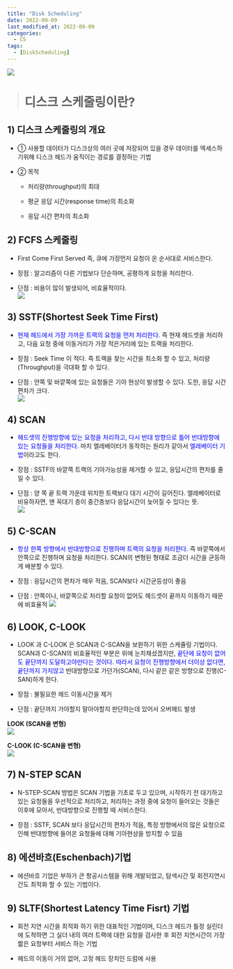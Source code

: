```yaml
---
title: "Disk Scheduling"
date: 2022-09-09
last_modified_at: 2022-09-09
categories: 
  - CS
tags:
  - [DiskScheduling]
---
```



![](https://media.vlpt.us/images/funnykyeon/post/b490deaf-64e2-4fe6-b367-f0172a224dad/image.png)

># 디스크 스케줄링이란?

## 1) 디스크 스케줄링의 개요    
  * ① 사용할 데이터가 디스크상의 여러 곳에 저장되어 있을 경우 데이터를 엑세스하기위해 디스크 헤드가 움직이는 경로를 결정하는 기법

  * ② 목적
    * 처리량(throughput)의 최대
    
    * 평균 응답 시간(response time)의 최소화
    
    * 응답 시간 편차의 최소화
  
## 2) FCFS 스케줄링

  * First Come First Served 즉, 큐에 가장먼저 요청이 온 순서대로 서비스한다.

  * 장점 : 알고리즘이 다른 기법보다 단순하며, 공평하게 요청을 처리한다.
 
  * 단점 : 비용이 많이 발생되어, 비효율적이다.  
  ![](https://media.vlpt.us/images/funnykyeon/post/45b9078b-04d2-4ad1-9e22-46f6cc2f450f/image.png)
  
 
## 3) SSTF(Shortest Seek Time First)
  * <span style="color:blue">현재 헤드에서 가장 가까운 트랙의 요청을 먼저 처리한다.</span> 즉 현재 헤드셋을 처리하고, 다음 요청 중에 이동거리가 가장 적은거리에 있는 트랙을 처리한다.
  
  * 장점 : Seek Time 이 적다. 즉 트랙을 찾는 시간을 최소화 할 수 있고, 처리량(Throughput)을 극대화 할 수 있다. 
 
  * 단점 : 안쪽 및 바깥쪽에 있는 요청들은 기아 현상이 발생할 수 있다. 도한, 응답 시간 편차가 크다.  
  ![](https://media.vlpt.us/images/funnykyeon/post/052279f6-ec1d-4c78-be23-ba6ec023cf09/image.png)
  
  
## 4) SCAN
  * <span style="color:blue">헤드셋의 진행방향에 있는 요청을 처리하고, 다시 반대 방향으로 틀어 반대방향에 있는 요청들을 처리한다.</span> 마치 엘레베이터가 동작하는 원리가 같아서 <span style="color:blue">엘레베이터 기법</span>이라고도 한다. 

 * 장점 : SSTF의 바깥쪽 트랙의 기아가능성을 제거할 수 있고, 응답시간의 편차를 줄일 수 있다.

 * 단점 : 양 쪽 끝 트랙 가운데 위치한 트랙보다 대기 시간이 길어진다. 엘레베이터로 비유하자면, 맨 꼭대기 층이 중간층보다 응답시간이 늦어질 수 있다는 뜻.  
![](https://media.vlpt.us/images/funnykyeon/post/b4816055-30f2-470b-83b8-5f12f24ec95d/image.png)

## 5) C-SCAN
  
 * <span style="color:blue">항상 한쪽 방향에서 반대방향으로 진행하며 트랙의 요청을 처리한다.</span> 즉 바깥쪽에서 안쪽으로 진행하며 요청을 처리한다. SCAN의 변형된 형태로 조금더 시간을 균등하게 배분할 수 있다.

 * 장점 : 응답시간의 편차가 매우 적음, SCAN보다 시간균등성이 좋음

 * 단점 : 안쪽이나, 바깥쪽으로 처리할 요청이 없어도 헤드셋이 끝까지 이동하기 때문에 비효율적 
![](https://media.vlpt.us/images/funnykyeon/post/cf3cfeec-9bee-48bf-8bdf-84bf20967cc5/image.png)

## 6) LOOK, C-LOOK

* LOOK 과 C-LOOK 은 SCAN과 C-SCAN을 보완하기 위한 스케쥴링 기법이다. SCAN과 C-SCAN의 비효율적인 부분은 위에 눈치채셨겠지만, <span style="color:blue">끝단에 요청이 없어도 끝단까지 도달하고야만다는 것이다. 따라서 요청이 진행방향에서 더이상 없다면, 끝단까지 가지않고</span> 반대방향으로 가던가(SCAN), 다시 같은 같은 방향으로 진행(C-SAN)하게 한다.

 * 장점 : 불필요한 헤드 이동시간을 제거

 * 단점 : 끝단까지 가야할지 말아야할지 판단하는데 있어서 오버헤드 발생  
 
 **LOOK (SCAN을 변형)**  
 ![](https://media.vlpt.us/images/funnykyeon/post/00e734d1-d630-4274-a18b-f8f4fd9cb4b2/image.png)
 
 **C-LOOK (C-SCAN을 변형)**  
![](https://media.vlpt.us/images/funnykyeon/post/3543342d-0dea-4813-912c-155e089eaa43/image.png)

## 7) N-STEP SCAN 

* N-STEP-SCAN 방법은 SCAN 기법을 기초로 두고 있으며, 시작하기 전 대기하고 있는 요청들을 우선적으로 처리하고, 처리하는 과정 중에 요청이 들어오는 것들은 이후에 모아서, 반대방향으로 진행할 때 서비스한다.

 * 장점 : SSTF, SCAN 보다 응답시간의 편차가 적음, 특정 방향에서의 많은 요청으로 인해 반대방향에 들어온 요청들에 대해 기아현상을 방지할 수 있음





## 8) 에션바흐(Eschenbach)기법

* 에션바흐 기업은 부하가 큰 항공시스템을 위해 개발되었고, 탐색시간 및 회전지연시간도 최적화 할 수 있는 기법이다. 


## 9) SLTF(Shortest Latency Time Fisrt) 기법

* 회전 지연 시간을 최적화 하기 위한 대표적인 기법이며, 디스크 헤드가 틀정 실린더에 도착하면 그 실더 내의 여러 트랙에 대한 요청을 검사한 후 회전 지연시간이 가장 짧은 요청부터 서비스 하는 기법

 * 헤드의 이동이 거의 없어, 고정 헤드 장치인 드럼에 사용